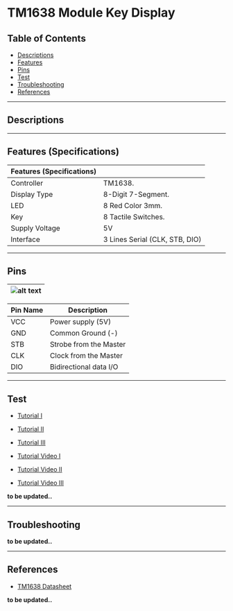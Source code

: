 # TM1638 Module Key Display

## Table of Contents

-   [Descriptions](#descriptions)
-   [Features](#features)
-   [Pins](#pins)
-   [Test](#test-code)
-   [Troubleshooting](#troubleshooting)
-   [References](#references)

---

## Descriptions

---

## Features (Specifications)

| Features (Specifications) |                                |
| ------------------------- | ------------------------------ |
| Controller                | TM1638.                        |
| Display Type              | 8-Digit 7-Segment.             |
| LED                       | 8 Red Color 3mm.               |
| Key                       | 8 Tactile Switches.            |
| Supply Voltage            | 5V                             |
| Interface                 | 3 Lines Serial (CLK, STB, DIO) |

---

## Pins

| ![alt text](https://bit.ly/3dHQRbc 'servo') |
| ------------------------------------------- |

| Pin Name | Description            |
| -------- | ---------------------- |
| VCC      | Power supply (5V)      |
| GND      | Common Ground (-)      |
| STB      | Strobe from the Master |
| CLK      | Clock from the Master  |
| DIO      | Bidirectional data I/O |

---

## Test

-   [Tutorial I](https://bit.ly/3fPjEx5)
-   [Tutorial II](https://bit.ly/2PE8Ffi)
-   [Tutorial III](https://bit.ly/3sVgknW)

-   [Tutorial Video I](https://youtu.be/KxfhVqne1Qs)
-   [Tutorial Video II](https://youtu.be/oQDUCpSFIM8)
-   [Tutorial Video III](https://youtu.be/2rT2YqhSARc)

**to be updated..**

---

## Troubleshooting

**to be updated..**

---

## References

-   [TM1638 Datasheet](https://bit.ly/31UqDN7)

**to be updated..**
